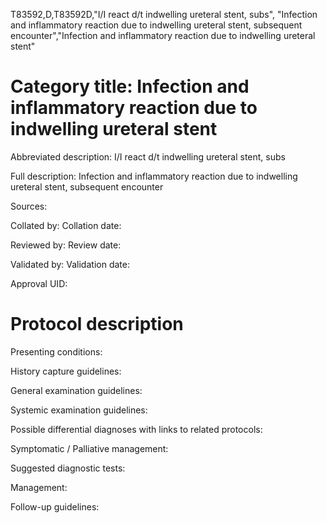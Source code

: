 T83592,D,T83592D,"I/I react d/t indwelling ureteral stent, subs", "Infection and inflammatory reaction due to indwelling ureteral stent, subsequent encounter","Infection and inflammatory reaction due to indwelling ureteral stent"
# Category title: Infection and inflammatory reaction due to indwelling ureteral stent

Abbreviated description: I/I react d/t indwelling ureteral stent, subs

Full description: Infection and inflammatory reaction due to indwelling ureteral stent, subsequent encounter

Sources:

Collated by:
Collation date:

Reviewed by:
Review date:

Validated by:
Validation date:

Approval UID:

# Protocol description

Presenting conditions:

History capture guidelines:

General examination guidelines:

Systemic examination guidelines:

Possible differential diagnoses with links to related protocols:

Symptomatic / Palliative management:

Suggested diagnostic tests:

Management:

Follow-up guidelines:
